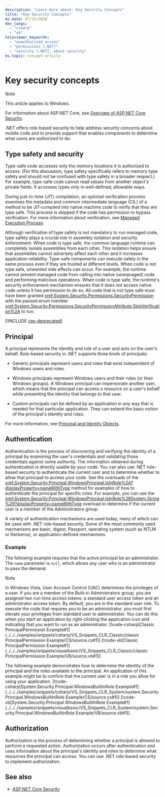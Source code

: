 ```yaml
---
description: "Learn more about: Key Security Concepts"
title: "Key Security Concepts"
ms.date: 07/15/2020
dev_langs:
  - "csharp"
  - "vb"
helpviewer_keywords:
  - "unauthorized access"
  - "permissions [.NET]"
  - "security [.NET], about security"
ms.topic: concept-article
---
```

# Key security concepts

> [!NOTE]
> This article applies to Windows.
>
> For information about ASP.NET Core, see [Overview of ASP.NET Core Security](/aspnet/core/security/).

.NET offers role-based security to help address security concerns about mobile code and to provide support that enables components to determine what users are authorized to do.

## Type safety and security

Type-safe code accesses only the memory locations it is authorized to access. (For this discussion, type safety specifically refers to memory type safety and should not be confused with type safety in a broader respect.) For example, type-safe code cannot read values from another object's private fields. It accesses types only in well-defined, allowable ways.

During just-in-time (JIT) compilation, an optional verification process examines the metadata and common intermediate language (CIL) of a method to be JIT-compiled into native machine code to verify that they are type safe. This process is skipped if the code has permission to bypass verification. For more information about verification, see [Managed Execution Process](../managed-execution-process.md).

Although verification of type safety is not mandatory to run managed code, type safety plays a crucial role in assembly isolation and security enforcement. When code is type safe, the common language runtime can completely isolate assemblies from each other. This isolation helps ensure that assemblies cannot adversely affect each other and it increases application reliability. Type-safe components can execute safely in the same process even if they are trusted at different levels. When code is not type safe, unwanted side effects can occur. For example, the runtime cannot prevent managed code from calling into native (unmanaged) code and performing malicious operations. When code is type safe, the runtime's security enforcement mechanism ensures that it does not access native code unless it has permission to do so. All code that is not type safe must have been granted <xref:System.Security.Permissions.SecurityPermission> with the passed enum member <xref:System.Security.Permissions.SecurityPermissionAttribute.SkipVerification%2A> to run.

[!INCLUDE [cas-deprecated](../../../includes/cas-deprecated.md)]

## Principal

A principal represents the identity and role of a user and acts on the user's behalf. Role-based security in .NET supports three kinds of principals:

- Generic principals represent users and roles that exist independent of Windows users and roles.

- Windows principals represent Windows users and their roles (or their Windows groups). A Windows principal can impersonate another user, which means that the principal can access a resource on a user's behalf while presenting the identity that belongs to that user.

- Custom principals can be defined by an application in any way that is needed for that particular application. They can extend the basic notion of the principal's identity and roles.

For more information, see [Principal and Identity Objects](principal-and-identity-objects.md).

## Authentication

Authentication is the process of discovering and verifying the identity of a principal by examining the user's credentials and validating those credentials against some authority. The information obtained during authentication is directly usable by your code. You can also use .NET role-based security to authenticate the current user and to determine whether to allow that principal to access your code. See the overloads of the <xref:System.Security.Principal.WindowsPrincipal.IsInRole%2A?displayProperty=nameWithType> method for examples of how to authenticate the principal for specific roles. For example, you can use the <xref:System.Security.Principal.WindowsPrincipal.IsInRole%28System.String%29?displayProperty=nameWithType> overload to determine if the current user is a member of the Administrators group.

A variety of authentication mechanisms are used today, many of which can be used with .NET role-based security. Some of the most commonly used mechanisms are basic, digest, Passport, operating system (such as NTLM or Kerberos), or application-defined mechanisms.

### Example

The following example requires that the active principal be an administrator. The `name` parameter is `null`, which allows any user who is an administrator to pass the demand.

> [!NOTE]
> In Windows Vista, User Account Control (UAC) determines the privileges of a user. If you are a member of the Built-in Administrators group, you are assigned two run-time access tokens: a standard user access token and an administrator access token. By default, you are in the standard user role. To execute the code that requires you to be an administrator, you must first elevate your privileges from standard user to administrator. You can do this when you start an application by right-clicking the application icon and indicating that you want to run as an administrator.
 [!code-csharp[Classic PrincipalPermission Example#1](../../../samples/snippets/csharp/VS_Snippets_CLR_Classic/classic PrincipalPermission Example/CS/source.cs#1)]
 [!code-vb[Classic PrincipalPermission Example#1](../../../samples/snippets/visualbasic/VS_Snippets_CLR_Classic/classic PrincipalPermission Example/VB/source.vb#1)]

 The following example demonstrates how to determine the identity of the principal and the roles available to the principal. An application of this example might be to confirm that the current user is in a role you allow for using your application.
 [!code-csharp[System.Security.Principal.WindowsBuiltInRole Example#1](../../../samples/snippets/csharp/VS_Snippets_CLR_System/system.Security.Principal.WindowsBuiltInRole Example/CS/source.cs#1)]
 [!code-vb[System.Security.Principal.WindowsBuiltInRole Example#1](../../../samples/snippets/visualbasic/VS_Snippets_CLR_System/system.Security.Principal.WindowsBuiltInRole Example/VB/source.vb#1)]

## Authorization

Authorization is the process of determining whether a principal is allowed to perform a requested action. Authorization occurs after authentication and uses information about the principal's identity and roles to determine what resources the principal can access. You can use .NET role-based security to implement authorization.

## See also

- [ASP.NET Core Security](/aspnet/core/security/)
